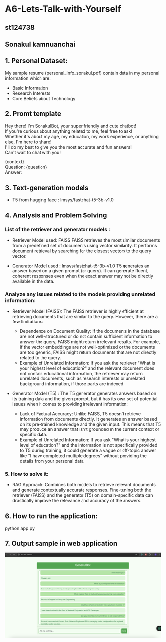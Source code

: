 # A6-Lets-Talk-with-Yourself
## st124738
## Sonakul kamnuanchai

## 1. Personal Dataset:
My sample resume (personal_info_sonakul.pdf) contain data in my personal information which are:
- Basic Information
- Research Interests
- Core Beliefs about Technology

## 2. Promt template
Hey there! I'm SonakulBot, your super friendly and cute chatbot!  
If you're curious about anything related to me, feel free to ask!  
Whether it's about my age, my education, my work experience, or anything else, I'm here to share!  
I'll do my best to give you the most accurate and fun answers!  
Can't wait to chat with you!  

{context}  
Question: {question}  
Answer:

## 3. Text-generation models
- T5 from hugging face : lmsys/fastchat-t5-3b-v1.0

## 4. Analysis and Problem Solving
### List of the retriever and generator models :
- Retriever Model used: FAISS
FAISS retrieves the most similar documents from a predefined set of documents using vector similarity. It performs document retrieval by searching for the closest vectors to the query vector.

- Generator Model used : lmsys/fastchat-t5-3b-v1.0
T5 generates an answer based on a given prompt (or query). It can generate fluent, coherent responses even when the exact answer may not be directly available in the data.

### Analyze any issues related to the models providing unrelated information:
- Retriever Model (FAISS): The FAISS retriever is highly efficient at retrieving documents that are similar to the query. However, there are a few limitations:
    - Dependence on Document Quality: If the documents in the database are not well-structured or do not contain sufficient information to answer the query, FAISS might return irrelevant results. For example, if the vector embeddings are not well-optimized or the documents are too generic, FAISS might return documents that are not directly related to the query.
    - Example of Unrelated Information: If you ask the retriever "What is your highest level of education?" and the relevant document does not contain educational information, the retriever may return unrelated documents, such as research interests or unrelated background information, if those parts are indexed.

- Generator Model (T5) : The T5 generator generates answers based on its training data and the given prompt, but it has its own set of potential issues when it comes to providing irrelevant information:
    - Lack of Factual Accuracy: Unlike FAISS, T5 doesn't retrieve information from documents directly. It generates an answer based on its pre-trained knowledge and the given input. This means that T5 may produce an answer that isn't grounded in the current context or specific data.
    - Example of Unrelated Information: If you ask "What is your highest level of education?" and the information is not specifically provided to T5 during training, it could generate a vague or off-topic answer like "I have completed multiple degrees" without providing the details from your personal data.

### 5. How to solve it:
- RAG Approach: Combines both models to retrieve relevant documents and generate contextually accurate responses. Fine-tuning both the retriever (FAISS) and the generator (T5) on domain-specific data can drastically improve the relevance and accuracy of the answers.

## 6. How to run the application:
python app.py

## 7. Output sample in web application
![App Screenshot](assets/resultRag.png)